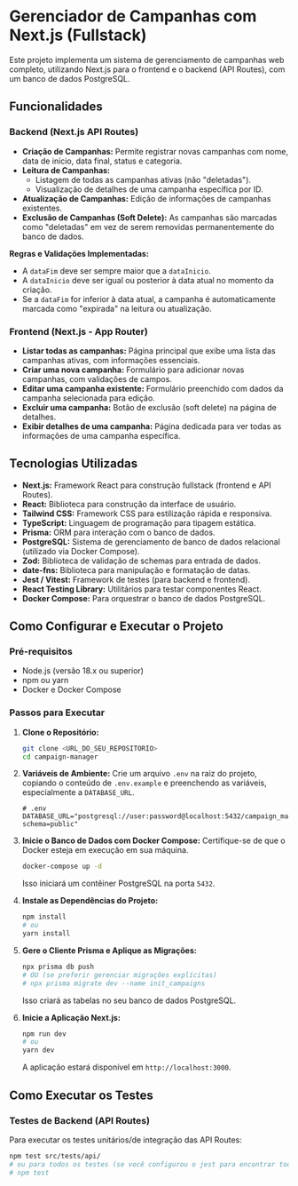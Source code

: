 # Gerenciador de Campanhas com Next.js (Fullstack)

Este projeto implementa um sistema de gerenciamento de campanhas web completo, utilizando Next.js para o frontend e o backend (API Routes), com um banco de dados PostgreSQL.

## Funcionalidades

### Backend (Next.js API Routes)

- **Criação de Campanhas:** Permite registrar novas campanhas com nome, data de início, data final, status e categoria.
- **Leitura de Campanhas:**
  - Listagem de todas as campanhas ativas (não "deletadas").
  - Visualização de detalhes de uma campanha específica por ID.
- **Atualização de Campanhas:** Edição de informações de campanhas existentes.
- **Exclusão de Campanhas (Soft Delete):** As campanhas são marcadas como "deletadas" em vez de serem removidas permanentemente do banco de dados.

**Regras e Validações Implementadas:**

- A `dataFim` deve ser sempre maior que a `dataInicio`.
- A `dataInicio` deve ser igual ou posterior à data atual no momento da criação.
- Se a `dataFim` for inferior à data atual, a campanha é automaticamente marcada como "expirada" na leitura ou atualização.

### Frontend (Next.js - App Router)

- **Listar todas as campanhas:** Página principal que exibe uma lista das campanhas ativas, com informações essenciais.
- **Criar uma nova campanha:** Formulário para adicionar novas campanhas, com validações de campos.
- **Editar uma campanha existente:** Formulário preenchido com dados da campanha selecionada para edição.
- **Excluir uma campanha:** Botão de exclusão (soft delete) na página de detalhes.
- **Exibir detalhes de uma campanha:** Página dedicada para ver todas as informações de uma campanha específica.

## Tecnologias Utilizadas

- **Next.js:** Framework React para construção fullstack (frontend e API Routes).
- **React:** Biblioteca para construção da interface de usuário.
- **Tailwind CSS:** Framework CSS para estilização rápida e responsiva.
- **TypeScript:** Linguagem de programação para tipagem estática.
- **Prisma:** ORM para interação com o banco de dados.
- **PostgreSQL:** Sistema de gerenciamento de banco de dados relacional (utilizado via Docker Compose).
- **Zod:** Biblioteca de validação de schemas para entrada de dados.
- **date-fns:** Biblioteca para manipulação e formatação de datas.
- **Jest / Vitest:** Framework de testes (para backend e frontend).
- **React Testing Library:** Utilitários para testar componentes React.
- **Docker Compose:** Para orquestrar o banco de dados PostgreSQL.

## Como Configurar e Executar o Projeto

### Pré-requisitos

- Node.js (versão 18.x ou superior)
- npm ou yarn
- Docker e Docker Compose

### Passos para Executar

1.  **Clone o Repositório:**

    ```bash
    git clone <URL_DO_SEU_REPOSITORIO>
    cd campaign-manager
    ```

2.  **Variáveis de Ambiente:**
    Crie um arquivo `.env` na raiz do projeto, copiando o conteúdo de `.env.example` e preenchendo as variáveis, especialmente a `DATABASE_URL`.

    ```
    # .env
    DATABASE_URL="postgresql://user:password@localhost:5432/campaign_manager_db?schema=public"
    ```

3.  **Inicie o Banco de Dados com Docker Compose:**
    Certifique-se de que o Docker esteja em execução em sua máquina.

    ```bash
    docker-compose up -d
    ```

    Isso iniciará um contêiner PostgreSQL na porta `5432`.

4.  **Instale as Dependências do Projeto:**

    ```bash
    npm install
    # ou
    yarn install
    ```

5.  **Gere o Cliente Prisma e Aplique as Migrações:**

    ```bash
    npx prisma db push
    # OU (se preferir gerenciar migrações explícitas)
    # npx prisma migrate dev --name init_campaigns
    ```

    Isso criará as tabelas no seu banco de dados PostgreSQL.

6.  **Inicie a Aplicação Next.js:**
    ```bash
    npm run dev
    # ou
    yarn dev
    ```
    A aplicação estará disponível em `http://localhost:3000`.

## Como Executar os Testes

### Testes de Backend (API Routes)

Para executar os testes unitários/de integração das API Routes:

```bash
npm test src/tests/api/
# ou para todos os testes (se você configurou o jest para encontrar todos)
# npm test
```
